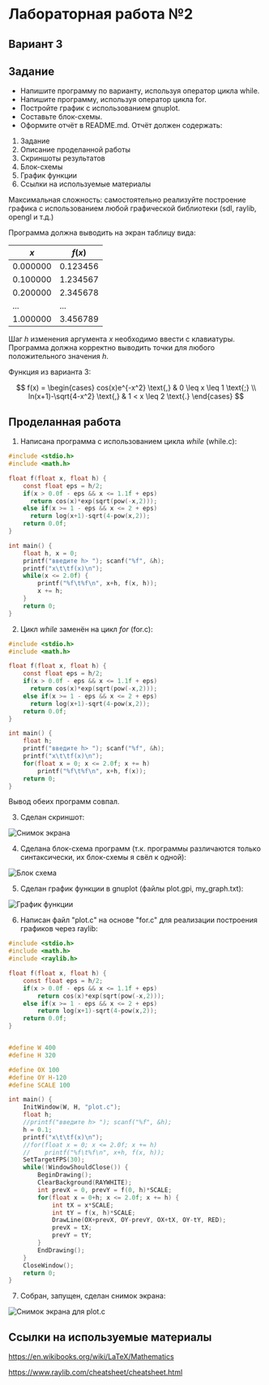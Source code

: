 # Лабораторная работа №2
## Вариант 3
## Задание
- Напишите программу по варианту, используя оператор цикла while.
- Напишите программу, используя оператор цикла for.
- Постройте график с использованием gnuplot.
- Составьте блок-схемы.
- Оформите отчёт в README.md. Отчёт должен содержать:
1. Задание
2. Описание проделанной работы
3. Скриншоты результатов
4. Блок-схемы
5. График функции
6. Ссылки на используемые материалы

Максимальная сложность: самостоятельно реализуйте построение графика с использованием любой графической библиотеки (sdl, raylib, opengl и т.д.)

Программа должна выводить на экран таблицу вида:

|$x$       |  $f(x)$  |
|----------|----------|
|0.000000  |  0.123456|
|0.100000  |  1.234567|
|0.200000  |  2.345678|
|...       |  ...     |
|1.000000  |  3.456789|

Шаг $h$ изменения аргумента $x$ необходимо ввести с клавиатуры. Программа должна корректно выводить точки для любого положительного значения $h$.

Функция из варианта 3:

$$
f(x) =
  \begin{cases}
    cos(x)e^{-x^2} \text{,}       & 0 \leq x \leq 1 \text{;} \\
    ln(x+1)-\sqrt{4-x^2} \text{,} & 1 < x \leq 2 \text{.}
  \end{cases}
$$

## Проделанная работа
1. Написана программа с использованием цикла $while$ (while.c):
```c
#include <stdio.h>
#include <math.h>

float f(float x, float h) {
    const float eps = h/2;
    if(x > 0.0f - eps && x <= 1.1f + eps)
      return cos(x)*exp(sqrt(pow(-x,2)));
    else if(x >= 1 - eps && x <= 2 + eps)
      return log(x+1)-sqrt(4-pow(x,2));
    return 0.0f;
}

int main() {
    float h, x = 0;
    printf("введите h> "); scanf("%f", &h);
    printf("x\t\tf(x)\n");
    while(x <= 2.0f) {
        printf("%f\t%f\n", x+h, f(x, h));
        x += h;
    }
    return 0;
}

```
2. Цикл $while$ заменён на цикл $for$ (for.c):
```c
#include <stdio.h>
#include <math.h>

float f(float x, float h) {
    const float eps = h/2;
    if(x > 0.0f - eps && x <= 1.1f + eps)
      return cos(x)*exp(sqrt(pow(-x,2)));
    else if(x >= 1 - eps && x <= 2 + eps)
      return log(x+1)-sqrt(4-pow(x,2));
    return 0.0f;
}

int main() {
    float h;
    printf("введите h> "); scanf("%f", &h);
    printf("x\t\tf(x)\n");
    for(float x = 0; x <= 2.0f; x += h)
        printf("%f\t%f\n", x+h, f(x));
    return 0;
}
```
Вывод обеих программ совпал.

3. Сделан скриншот:

![Снимок экрана](screen.png)

4. Сделана блок-схема программ (т.к. программы различаются только синтаксически, их блок-схемы я свёл к одной):

![Блок схема](schema.jpg)

5. Сделан график функции в gnuplot (файлы plot.gpi, my_graph.txt):

![График функции](plot.png)

6. Написан файл "plot.c" на основе "for.c" для реализации построения графиков через raylib:
```c
#include <stdio.h>
#include <math.h>
#include <raylib.h>

float f(float x, float h) {
    const float eps = h/2;
    if(x > 0.0f - eps && x <= 1.1f + eps)
        return cos(x)*exp(sqrt(pow(-x,2)));
    else if(x >= 1 - eps && x <= 2 + eps)
        return log(x+1)-sqrt(4-pow(x,2));
    return 0.0f;
}


#define W 400
#define H 320

#define OX 100
#define OY H-120
#define SCALE 100

int main() {
    InitWindow(W, H, "plot.c");
    float h;
    //printf("введите h> "); scanf("%f", &h);
    h = 0.1;
    printf("x\t\tf(x)\n");
    //for(float x = 0; x <= 2.0f; x += h)
    //    printf("%f\t%f\n", x+h, f(x, h));
    SetTargetFPS(30);
    while(!WindowShouldClose()) {
        BeginDrawing();
        ClearBackground(RAYWHITE);
        int prevX = 0, prevY = f(0, h)*SCALE;
        for(float x = 0+h; x <= 2.0f; x += h) {
            int tX = x*SCALE;
            int tY = f(x, h)*SCALE;
            DrawLine(OX+prevX, OY-prevY, OX+tX, OY-tY, RED);
            prevX = tX;
            prevY = tY;
        }
        EndDrawing();
    }
    CloseWindow();
    return 0;
}
```

7. Собран, запущен, сделан снимок экрана:

![Снимок экрана для plot.c](plot_c.png)

## Ссылки на используемые материалы
https://en.wikibooks.org/wiki/LaTeX/Mathematics

https://www.raylib.com/cheatsheet/cheatsheet.html
